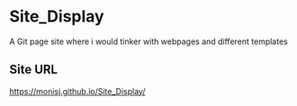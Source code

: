 # Site_Display
A Git page site where i would tinker with webpages and different templates
## Site URL 
https://monisj.github.io/Site_Display/
